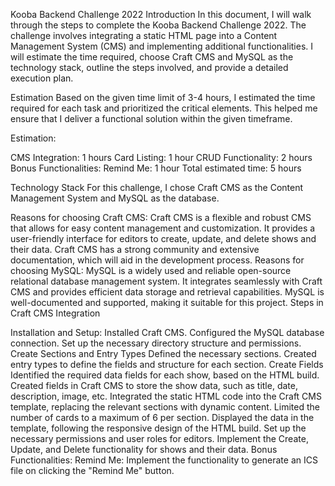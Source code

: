 Kooba Backend Challenge 2022
Introduction
In this document, I will walk through the steps to complete the Kooba Backend Challenge 2022. The challenge involves integrating a static HTML page into a Content Management System (CMS) and implementing additional functionalities. I will estimate the time required, choose Craft CMS and MySQL as the technology stack, outline the steps involved, and provide a detailed execution plan.

Estimation
Based on the given time limit of 3-4 hours, I estimated the time required for each task and prioritized the critical elements. This helped me ensure that I deliver a functional solution within the given timeframe.

Estimation:

CMS Integration: 1 hours
Card Listing: 1 hour
CRUD Functionality: 2 hours
Bonus Functionalities:
Remind Me: 1 hour
Total estimated time: 5 hours

Technology Stack
For this challenge, I chose Craft CMS as the Content Management System and MySQL as the database.

Reasons for choosing Craft CMS:
Craft CMS is a flexible and robust CMS that allows for easy content management and customization.
It provides a user-friendly interface for editors to create, update, and delete shows and their data.
Craft CMS has a strong community and extensive documentation, which will aid in the development process.
Reasons for choosing MySQL:
MySQL is a widely used and reliable open-source relational database management system.
It integrates seamlessly with Craft CMS and provides efficient data storage and retrieval capabilities.
MySQL is well-documented and supported, making it suitable for this project.
Steps in Craft CMS Integration

Installation and Setup:
Installed Craft CMS.
Configured the MySQL database connection.
Set up the necessary directory structure and permissions.
Create Sections and Entry Types
Defined the necessary sections.
Created entry types to define the fields and structure for each section.
Create Fields
Identified the required data fields for each show, based on the HTML build.
Created fields in Craft CMS to store the show data, such as title, date, description, image, etc.
Integrated the static HTML code into the Craft CMS template, replacing the relevant sections with dynamic content.
Limited the number of cards to a maximum of 6 per section.
Displayed the data in the template, following the responsive design of the HTML build.
Set up the necessary permissions and user roles for editors.
Implement the Create, Update, and Delete functionality for shows and their data.
Bonus Functionalities: 
Remind Me: Implement the functionality to generate an ICS file on clicking the "Remind Me" button.
